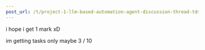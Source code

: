 ```yaml
---
post_url: /t/project-1-llm-based-automation-agent-discussion-thread-tds-jan-2025/164277/598
---
```

i hope i get 1 mark xD

im getting tasks only maybe 3 / 10